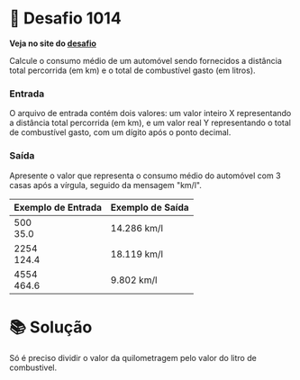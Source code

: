 # 📖 Desafio 1014

**Veja no site do [desafio](https://www.beecrowd.com.br/judge/pt/problems/view/1014)**

Calcule o consumo médio de um automóvel sendo fornecidos a distância total percorrida (em km) e o total de combustível gasto (em litros).

### Entrada

O arquivo de entrada contém dois valores: um valor inteiro X representando a distância total percorrida (em km), e um valor real Y representando o total de combustível gasto, com um dígito após o ponto decimal.

### Saída

Apresente o valor que representa o consumo médio do automóvel com 3 casas após a vírgula, seguido da mensagem "km/l".

| Exemplo de Entrada | Exemplo de Saída |
| ------------------ | ---------------- |
| 500<br>35.0        | 14.286 km/l      |
| 2254<br>124.4      | 18.119 km/l      |
| 4554<br>464.6      | 9.802 km/l       |

# 📚 Solução

Só é preciso dividir o valor da quilometragem pelo valor do litro de combustivel.

